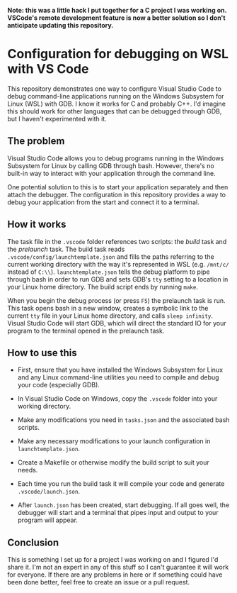 **Note: this was a little hack I put together for a C project I was working on.
VSCode's remote development feature is now a better solution so I don't anticipate updating this repository.**

# Configuration for debugging on WSL with VS Code

This repository demonstrates one way to configure Visual Studio Code to debug command-line applications running on the Windows Subsystem for Linux (WSL) with GDB.
I know it works for C and probably C++.
I'd imagine this should work for other languages that can be debugged through GDB, but I haven't experimented with it.

## The problem

Visual Studio Code allows you to debug programs running in the Windows Subsystem for Linux by calling GDB through bash.
However, there's no built-in way to interact with your application through the command line.

One potential solution to this is to start your application separately and then attach the debugger.
The configuration in this repository provides a way to debug your application from the start and connect it to a terminal.

## How it works

The task file in the `.vscode` folder references two scripts: the _build_ task and the _prelaunch_ task.
The build task reads `.vscode/config/launchtemplate.json` and fills the paths referring to the current working directory with the way it's represented in WSL
(e.g. `/mnt/c/` instead of `C:\\`).
`launchtemplate.json` tells the debug platform to pipe through bash in order to run GDB
and sets GDB's `tty` setting to a location in your Linux home directory.
The build script ends by running `make`.

When you begin the debug process (or press `F5`) the prelaunch task is run.
This task opens bash in a new window,
creates a symbolic link to the current `tty` file in your Linux home directory,
and calls `sleep infinity`.
Visual Studio Code will start GDB, which will direct the standard IO for your program to the terminal opened in the prelaunch task.

## How to use this

- First, ensure that you have installed the Windows Subsystem for Linux and any Linux command-line utilities you need to compile and debug your code (especially GDB).

- In Visual Studio Code on Windows, copy the `.vscode` folder into your working directory.
- Make any modifications you need in `tasks.json` and the associated bash scripts.
- Make any necessary modifications to your launch configuration in `launchtemplate.json`.
- Create a Makefile or otherwise modify the build script to suit your needs.
- Each time you run the build task it will compile your code and generate `.vscode/launch.json`.
- After `launch.json` has been created, start debugging.
If all goes well, the debugger will start and a terminal that pipes input and output to your program will appear.

## Conclusion

This is something I set up for a project I was working on and I figured I'd share it.
I'm not an expert in any of this stuff so I can't guarantee it will work for everyone.
If there are any problems in here or if something could have been done better, feel free to create an issue or a pull request.
